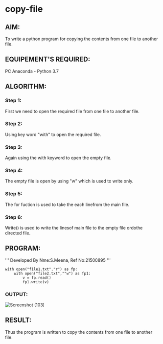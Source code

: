 # copy-file
## AIM:
To write a python program for copying the contents from one file to another file.
## EQUIPEMENT'S REQUIRED: 
PC
Anaconda - Python 3.7
## ALGORITHM: 
### Step 1:
First we need to open the required file from one file to another file.
### Step 2: 
Using key word "with" to open the required file.
### Step 3: 
Again using the with keyword to open the empty file.
### Step 4:  
The empty file is open by using "w" which is used to write only.
### Step 5: 
The for fuction is used to take the each linefrom the main file.
### Step 6: 
Write() is used to write the linesof main file to the empty file ordothe directed file.
## PROGRAM:
'''
Developed By Nme:S.Meena, Ref No:21500895
'''
```
with open("file1.txt","r") as fp:
    with open("file2.txt",""w") as fp1:
        v = fp.read()
        fp1.write(v)
```
### OUTPUT:

![Screenshot (103)](https://user-images.githubusercontent.com/94677128/153767631-239be692-7662-47b4-9f82-e902b51afe18.png)


## RESULT:
Thus the program is written to copy the contents from one file to another file.
